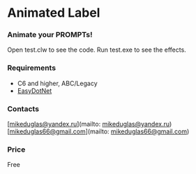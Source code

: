 # Animated Label

### Animate your PROMPTs!
Open test.clw to see the code.
Run test.exe to see the effects.

### Requirements
- C6 and higher, ABC/Legacy
- [EasyDotNet](http://www.ingasoftplus.com/ProductDetail.php?ProductID=301)

### Contacts
[mikeduglas@yandex.ru](mailto: mikeduglas@yandex.ru)  
[mikeduglas66@gmail.com](mailto: mikeduglas66@gmail.com)

### Price
Free